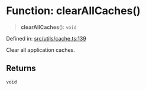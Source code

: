 # Function: clearAllCaches()

> **clearAllCaches**(): `void`

Defined in: [src/utils/cache.ts:139](https://github.com/Nick2bad4u/Uptime-Watcher/blob/dca5483e793478722cd3e6e125cafcec5fc771f0/src/utils/cache.ts#L139)

Clear all application caches.

## Returns

`void`
